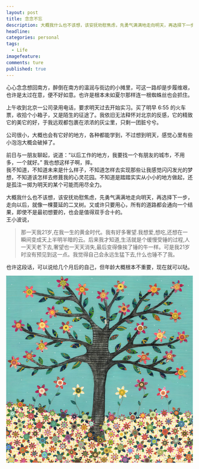 ```yaml
---
layout: post  
title: 念念不忘    
description: 大概我什么也不该想，该安抚劝慰焦虑，先勇气满满地走向明天，再选择下一步，走向以后，就像一棵蔓延的二叉树。又或许只要用心，所有的道路都会通向一个结果，即使不是最初想要的，也会是值得双手合十的。      
headline: 
categories: personal  
tags: 
  - Life  
imagefeature:  
comments: ture  
published: true  
---
```



心心念念想回南方，醉倒在南方的温润与街边的小摊里，可这一路却是步履维艰，也许是太过在意，便不好如意。也许是根本未如夏尔那样连一根蜘蛛丝也会抓住。  

上午收到北京一公司录用电话，要求明天过去开始实习。买了明早 6:55 的火车票，收拾个小箱子，又是陌生的征途了。我依旧无法释怀对北京的反感，它的精致它的美它的好，于我远观都包裹在浓浓的灰尘里，只剩一团脏兮兮。  

公司很小，大概也会有它好的地方，各种都能学到，不过想到明天，感觉心里有些小泡泡大概会破掉了。  

前日与一朋友聊起，说道：“以后工作的地方，我要找一个有朋友的城市，不用多，一个就好。” 我也想这样子啊，摔。  
我不知道，不知道未来是什么样子，不知道怎样去实现那些让我感觉闪闪发光的梦想，不知道该怎样去修葺我的心灵花园。不知道是踏踏实实从小小的地方做起，还是孤注一掷为明天的某个可能而用尽全力。  

大概我什么也不该想，该安抚劝慰焦虑，先勇气满满地走向明天，再选择下一步，走向以后，就像一棵蔓延的二叉树。又或许只要用心，所有的道路都会通向一个结果，即使不是最初想要的，也会是值得双手合十的。  
王小波说，
> 那一天我21岁,在我一生的黄金时代。我有好多奢望.我想爱,想吃,还想在一瞬间变成天上半明半暗的云。后来我才知道,生活就是个缓慢受锤的过程,人一天天老下去,奢望也一天天消失,最后变得像挨了锤的牛一样。可是我21岁时没有预见到这一点。我觉得自己会永远生猛下去,什么也锤不了我。  

也许这段话，可以说给几个月后的自己，但年龄大概根本不重要，现在就可以哒。  

![Tree_and_flowers](./images/Tree_and_Flowers.jpg)